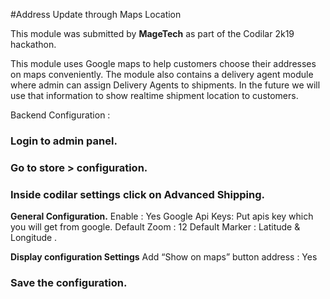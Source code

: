 #Address Update through Maps Location

This module was submitted by __MageTech__ as part of the Codilar 2k19 hackathon.

This module uses Google maps to help customers choose their addresses on maps conveniently. The module also contains a delivery agent module where admin can assign Delivery Agents to shipments. In the future we will use that information to show realtime shipment location to customers.

Backend Configuration : 

### Login to admin panel.

### Go to store > configuration.

### Inside codilar settings click on Advanced Shipping.

__General Configuration.__
Enable : Yes
Google Api Keys: Put apis key which you will get from google.
Default Zoom : 12
Default Marker : Latitude & Longitude .

__Display configuration Settings__
Add “Show on maps” button address : Yes

### Save the configuration.
